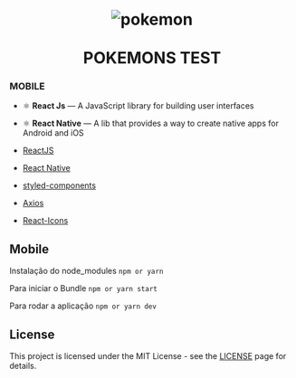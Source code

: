 <h1 align="center">
<br>
  <img src="https://seeklogo.com/images/P/pokeball-logo-DC23868CA1-seeklogo.com.png" alt="pokemon" border="0">
<br>
<br>
POKEMONS TEST
</h1>


### MOBILE
- ⚛️ **React Js** — A JavaScript library for building user interfaces
- ⚛️ **React Native** — A lib that provides a way to create native apps for Android and iOS

-   [ReactJS](https://reactjs.org/)
-   [React Native](https://facebook.github.io/react-native/)
-   [styled-components](https://www.styled-components.com/)
-   [Axios](https://github.com/axios/axios)
-   [React-Icons](http://react-icons.github.io/react-icons/)



## **Mobile**
Instalação do node_modules
`npm or yarn`

Para iniciar o Bundle
`npm or yarn start`

Para rodar a aplicação
`npm or yarn dev`



## License
This project is licensed under the MIT License - see the [LICENSE](https://opensource.org/licenses/MIT) page for details.
